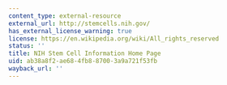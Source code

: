 ```yaml
---
content_type: external-resource
external_url: http://stemcells.nih.gov/
has_external_license_warning: true
license: https://en.wikipedia.org/wiki/All_rights_reserved
status: ''
title: NIH Stem Cell Information Home Page
uid: ab38a8f2-ae68-4fb8-8700-3a9a721f53fb
wayback_url: ''
---
```

